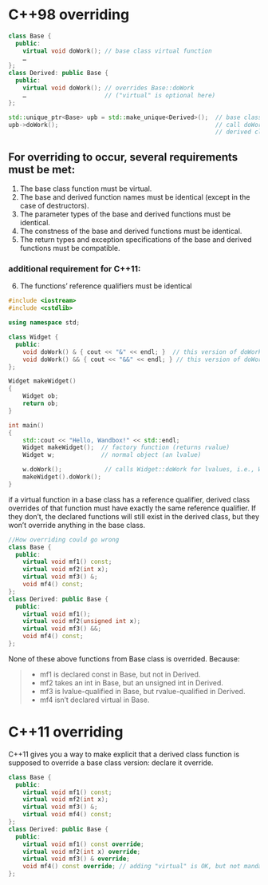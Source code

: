 # C++98 overriding 
```c++
class Base {
  public:
    virtual void doWork(); // base class virtual function
    …
};
class Derived: public Base {
  public:
    virtual void doWork(); // overrides Base::doWork
    …                      // ("virtual" is optional here)
}; 

std::unique_ptr<Base> upb = std::make_unique<Derived>();  // base class pointer to derived class object
upb->doWork();                                            // call doWork through base class ptr
                                                          // derived class function is invoked
```

## For overriding to occur, several requirements must be met:
1. The base class function must be virtual.
2. The base and derived function names must be identical (except in the case of destructors).
3. The parameter types of the base and derived functions must be identical.
4. The constness of the base and derived functions must be identical.
5. The return types and exception specifications of the base and derived functions
must be compatible.
### additional requirement for C++11:
6. The functions’ reference qualifiers must be identical

```c++
#include <iostream>
#include <cstdlib>

using namespace std;

class Widget {
  public:
    void doWork() & { cout << "&" << endl; }  // this version of doWork applies only when *this is an lvalue. !Interesting syntax!
    void doWork() && { cout << "&&" << endl; } // this version of doWork applies only when *this is an rvalue. !Interesing syntax!
}; 

Widget makeWidget()
{
    Widget ob;
    return ob;
}

int main()
{
    std::cout << "Hello, Wandbox!" << std::endl;
    Widget makeWidget();  // factory function (returns rvalue)
    Widget w;             // normal object (an lvalue)

    w.doWork();            // calls Widget::doWork for lvalues, i.e., Widget::doWork &
    makeWidget().doWork();
}
```
if a virtual function in a base class has a reference qualifier, derived class overrides of that function must have exactly 
the same reference qualifier. If they don’t, the declared functions will still exist in the derived class,
but they won’t override anything in the base class.

```c++
//How overriding could go wrong
class Base {
  public:
    virtual void mf1() const;
    virtual void mf2(int x);
    virtual void mf3() &;
    void mf4() const;
};
class Derived: public Base {
  public:
    virtual void mf1();
    virtual void mf2(unsigned int x);
    virtual void mf3() &&;
    void mf4() const;
};
```
None of these above functions from Base class is overrided. Because:
> - mf1 is declared const in Base, but not in Derived.
> - mf2 takes an int in Base, but an unsigned int in Derived.
> - mf3 is lvalue-qualified in Base, but rvalue-qualified in Derived.
> - mf4 isn’t declared virtual in Base.

# C++11 overriding
C++11 gives you a way to make explicit that a derived class function is supposed to override a base class version: declare it override. 

```c++
class Base {
  public:
    virtual void mf1() const;
    virtual void mf2(int x);
    virtual void mf3() &;
    virtual void mf4() const;
};
class Derived: public Base {
  public:
    virtual void mf1() const override;
    virtual void mf2(int x) override;
    virtual void mf3() & override;
    void mf4() const override; // adding "virtual" is OK, but not mandatory
};
```
